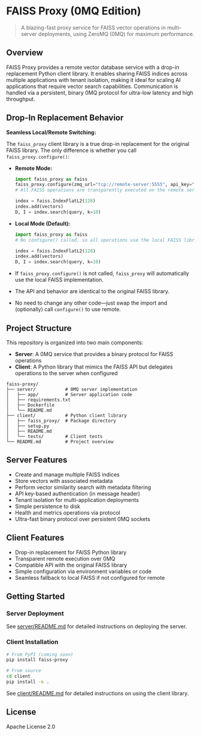 # FAISS Proxy (0MQ Edition)

> A blazing-fast proxy service for FAISS vector operations in multi-server deployments, using ZeroMQ (0MQ) for maximum performance.

## Overview

FAISS Proxy provides a remote vector database service with a drop-in replacement Python client library. It enables sharing FAISS indices across multiple applications with tenant isolation, making it ideal for scaling AI applications that require vector search capabilities. Communication is handled via a persistent, binary 0MQ protocol for ultra-low latency and high throughput.

## Drop-In Replacement Behavior

**Seamless Local/Remote Switching:**

The `faiss_proxy` client library is a true drop-in replacement for the original FAISS library. The only difference is whether you call `faiss_proxy.configure()`:

- **Remote Mode:**

  ```python
  import faiss_proxy as faiss
  faiss_proxy.configure(zmq_url="tcp://remote-server:5555", api_key="your-key", tenant_id="your-tenant")
  # All FAISS operations are transparently executed on the remote server

  index = faiss.IndexFlatL2(128)
  index.add(vectors)
  D, I = index.search(query, k=10)
  ```
- **Local Mode (Default):**

  ```python
  import faiss_proxy as faiss
  # No configure() called, so all operations use the local FAISS library

  index = faiss.IndexFlatL2(128)
  index.add(vectors)
  D, I = index.search(query, k=10)
  ```
- If `faiss_proxy.configure()` is not called, `faiss_proxy` will automatically use the local FAISS implementation.
- The API and behavior are identical to the original FAISS library.
- No need to change any other code—just swap the import and (optionally) call `configure()` to use remote.

## Project Structure

This repository is organized into two main components:

- **Server**: A 0MQ service that provides a binary protocol for FAISS operations
- **Client**: A Python library that mimics the FAISS API but delegates operations to the server when configured

```
faiss-proxy/
├── server/           # 0MQ server implementation
│   ├── app/          # Server application code
│   ├── requirements.txt
│   ├── Dockerfile
│   └── README.md
├── client/           # Python client library
│   ├── faiss_proxy/  # Package directory
│   ├── setup.py
│   ├── README.md
│   └── tests/        # Client tests
└── README.md         # Project overview
```

## Server Features

- Create and manage multiple FAISS indices
- Store vectors with associated metadata
- Perform vector similarity search with metadata filtering
- API key-based authentication (in message header)
- Tenant isolation for multi-application deployments
- Simple persistence to disk
- Health and metrics operations via protocol
- Ultra-fast binary protocol over persistent 0MQ sockets

## Client Features

- Drop-in replacement for FAISS Python library
- Transparent remote execution over 0MQ
- Compatible API with the original FAISS library
- Simple configuration via environment variables or code
- Seamless fallback to local FAISS if not configured for remote

## Getting Started

### Server Deployment

See [server/README.md](server/README.md) for detailed instructions on deploying the server.

### Client Installation

```bash
# From PyPI (coming soon)
pip install faiss-proxy

# From source
cd client
pip install -e .
```

See [client/README.md](client/README.md) for detailed instructions on using the client library.

## License

Apache License 2.0
